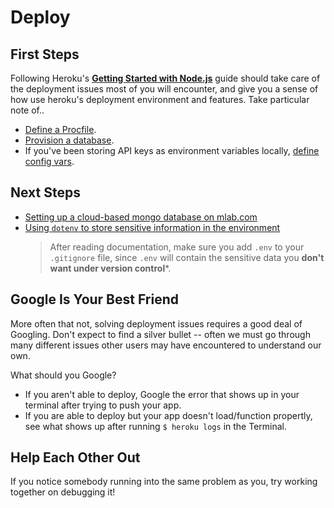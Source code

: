 # Deploy

## First Steps

Following Heroku's **[Getting Started with Node.js](https://devcenter.heroku.com/articles/getting-started-with-nodejs)** guide should take care of the deployment issues most of you will encounter, and give you a sense of how use heroku's deployment environment and features. Take particular note of..

* [Define a Procfile](https://devcenter.heroku.com/articles/getting-started-with-nodejs#define-a-procfile).
* [Provision a database](https://devcenter.heroku.com/articles/getting-started-with-nodejs#provision-a-database).
* If you've been storing API keys as environment variables locally, [define config vars](https://devcenter.heroku.com/articles/getting-started-with-nodejs#define-config-vars).


## Next Steps

* [Setting up a cloud-based mongo database on mlab.com](./mongodb.md)
* [Using `dotenv` to store sensitive information in the environment](https://github.com/motdotla/dotenv)
    > After reading documentation, make sure you add `.env` to your `.gitignore` file, since `.env` will contain the sensitive data you **don't want under version control***.

## Google Is Your Best Friend

More often that not, solving deployment issues requires a good deal of Googling. Don't expect to find a silver bullet -- often we must go through many different issues other users may have encountered to understand our own.

What should you Google?
* If you aren't able to deploy, Google the error that shows up in your terminal after trying to push your app.
* If you are able to deploy but your app doesn't load/function propertly, see what shows up after running `$ heroku logs` in the Terminal.

## Help Each Other Out

If you notice somebody running into the same problem as you, try working together on debugging it!
